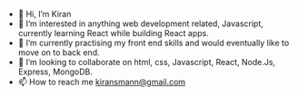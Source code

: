- 👋 Hi, I’m Kiran
- 👀 I’m interested in anything web development related, Javascript, currently learning React while building React apps.  
- 🌱 I’m currently practising my front end skills and would eventually like to move on to back end. 
- 💞️ I’m looking to collaborate on html, css, Javascript, React, Node.Js, Express, MongoDB. 
- 📫 How to reach me kiransmann@gmail.com 

<!---
K-Mannnn/K-Mannnn is a ✨ special ✨ repository because its `README.md` (this file) appears on your GitHub profile.
You can click the Preview link to take a look at your changes.
--->
